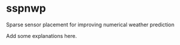 # sspnwp
Sparse sensor placement for improving numerical weather prediction

Add some explanations here.
